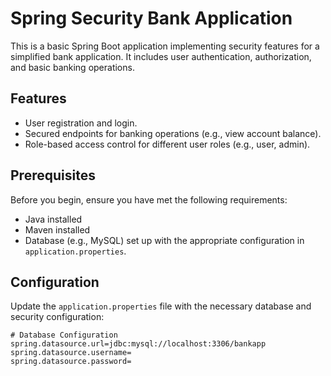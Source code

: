 # Spring Security Bank Application
This is a basic Spring Boot application implementing security features for a simplified bank application. It includes user authentication, authorization, and basic banking operations.

## Features

- User registration and login.
- Secured endpoints for banking operations (e.g., view account balance).
- Role-based access control for different user roles (e.g., user, admin).

## Prerequisites

Before you begin, ensure you have met the following requirements:

- Java installed
- Maven installed
- Database (e.g., MySQL) set up with the appropriate configuration in `application.properties`.

## Configuration

Update the `application.properties` file with the necessary database and security configuration:

```properties
# Database Configuration
spring.datasource.url=jdbc:mysql://localhost:3306/bankapp
spring.datasource.username=
spring.datasource.password=

